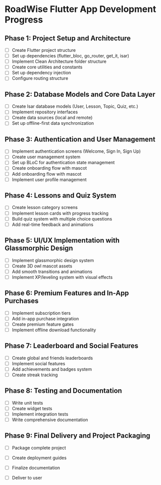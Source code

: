 # RoadWise Flutter App Development Progress

## Phase 1: Project Setup and Architecture
- [ ] Create Flutter project structure
- [ ] Set up dependencies (flutter_bloc, go_router, get_it, isar)
- [ ] Implement Clean Architecture folder structure
- [ ] Create core utilities and constants
- [ ] Set up dependency injection
- [ ] Configure routing structure

## Phase 2: Database Models and Core Data Layer
- [ ] Create Isar database models (User, Lesson, Topic, Quiz, etc.)
- [ ] Implement repository interfaces
- [ ] Create data sources (local and remote)
- [ ] Set up offline-first data synchronization

## Phase 3: Authentication and User Management
- [ ] Implement authentication screens (Welcome, Sign In, Sign Up)
- [ ] Create user management system
- [ ] Set up BLoC for authentication state management
- [ ] Create onboarding flow with mascot
- [ ] Add onboarding flow with mascot
- [ ] Implement user profile management

## Phase 4: Lessons and Quiz System
- [ ] Create lesson category screens
- [ ] Implement lesson cards with progress tracking
- [ ] Build quiz system with multiple choice questions
- [ ] Add real-time feedback and animations

## Phase 5: UI/UX Implementation with Glassmorphic Design
- [ ] Implement glassmorphic design system
- [ ] Create 3D owl mascot assets
- [ ] Add smooth transitions and animations
- [ ] Implement XP/leveling system with visual effects

## Phase 6: Premium Features and In-App Purchases
- [ ] Implement subscription tiers
- [ ] Add in-app purchase integration
- [ ] Create premium feature gates
- [ ] Implement offline download functionality

## Phase 7: Leaderboard and Social Features
- [ ] Create global and friends leaderboards
- [ ] Implement social features
- [ ] Add achievements and badges system
- [ ] Create streak tracking

## Phase 8: Testing and Documentation
- [ ] Write unit tests
- [ ] Create widget tests
- [ ] Implement integration tests
- [ ] Write comprehensive documentation

## Phase 9: Final Delivery and Project Packaging
- [ ] Package complete project
- [ ] Create deployment guides
- [ ] Finalize documentation
- [ ] Deliver to user

